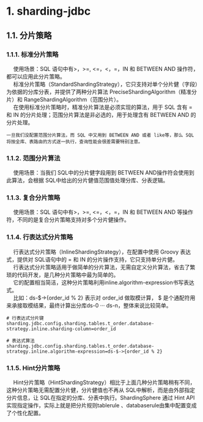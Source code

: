 


# 1. sharding-jdbc
<!-- 
分片策略
https://segmentfault.com/a/1190000037706070
https://www.cnblogs.com/mr-yang-localhost/p/8313360.html
-->

## 1.1. 分片策略
### 1.1.1. 标准分片策略  
&emsp; 使用场景：SQL 语句中有>，>=, <=，<，=，IN 和 BETWEEN AND 操作符，都可以应用此分片策略。  
&emsp; 标准分片策略（StandardShardingStrategy），它只支持对单个分片健（字段）为依据的分库分表，并提供了两种分片算法 PreciseShardingAlgorithm（精准分片）和 RangeShardingAlgorithm（范围分片）。  
&emsp; 在使用标准分片策略时，精准分片算法是必须实现的算法，用于 SQL 含有 = 和 IN 的分片处理；范围分片算法是非必选的，用于处理含有 BETWEEN AND 的分片处理。  

    一旦我们没配置范围分片算法，而 SQL 中又用到 BETWEEN AND 或者 like等，那么 SQL 将按全库、表路由的方式逐一执行，查询性能会很差需要特别注意。

### 1.1.2. 范围分片算法
&emsp; 使用场景：当我们 SQL中的分片健字段用到 BETWEEN AND操作符会使用到此算法，会根据 SQL中给出的分片健值范围值处理分库、分表逻辑。  

### 1.1.3. 复合分片策略
&emsp; 使用场景：SQL 语句中有>，>=, <=，<，=，IN 和 BETWEEN AND 等操作符，不同的是复合分片策略支持对多个分片健操作。  


### 1.1.4. 行表达式分片策略
&emsp; 行表达式分片策略（InlineShardingStrategy），在配置中使用 Groovy 表达式，提供对 SQL语句中的 = 和 IN 的分片操作支持，它只支持单分片健。  
&emsp; 行表达式分片策略适用于做简单的分片算法，无需自定义分片算法，省去了繁琐的代码开发，是几种分片策略中最为简单的。  
&emsp; 它的配置相当简洁，这种分片策略利用inline.algorithm-expression书写表达式。  
&emsp; 比如：ds-$->{order_id % 2} 表示对 order_id 做取模计算， $ 是个通配符用来承接取模结果，最终计算出分库ds-0 ··· ds-n，整体来说比较简单。  

```text
# 行表达式分片键
sharding.jdbc.config.sharding.tables.t_order.database-strategy.inline.sharding-column=order_id

# 表达式算法
sharding.jdbc.config.sharding.tables.t_order.database-strategy.inline.algorithm-expression=ds-$->{order_id % 2}
```

### 1.1.5. Hint分片策略
&emsp; Hint分片策略（HintShardingStrategy）相比于上面几种分片策略稍有不同，这种分片策略无需配置分片健，分片健值也不再从 SQL中解析，而是由外部指定分片信息，让 SQL在指定的分库、分表中执行。ShardingSphere 通过 Hint API实现指定操作，实际上就是把分片规则tablerule 、databaserule由集中配置变成了个性化配置。  
